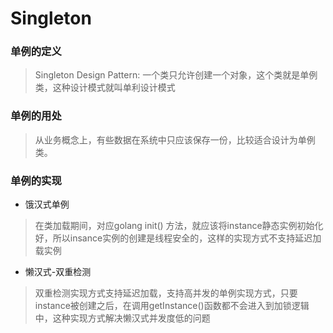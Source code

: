 # Singleton

### 单例的定义
> Singleton Design Pattern: 一个类只允许创建一个对象，这个类就是单例类，这种设计模式就叫单利设计模式

### 单例的用处
> 从业务概念上，有些数据在系统中只应该保存一份，比较适合设计为单例类。

### 单例的实现

* 饿汉式单例
> 在类加载期间，对应golang init() 方法，就应该将instance静态实例初始化好，所以insance实例的创建是线程安全的，这样的实现方式不支持延迟加载实例

* 懒汉式-双重检测
> 双重检测实现方式支持延迟加载，支持高并发的单例实现方式，只要instance被创建之后，在调用getInstance()函数都不会进入到加锁逻辑中，这种实现方式解决懒汉式并发度低的问题
